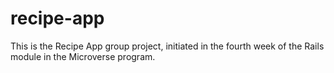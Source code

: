 # recipe-app
 This is the Recipe App group project, initiated in the fourth week of the Rails module in the Microverse program.
